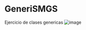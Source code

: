 # GeneriSMGS
Ejercicio de clases genericas
![image](https://github.com/user-attachments/assets/323e814c-8342-4bc9-87a6-d842a3482eb1)
